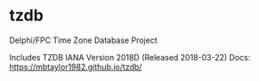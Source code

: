 tzdb
====

Delphi/FPC Time Zone Database Project

Includes TZDB IANA Version 2018D (Released 2018-03-22)
Docs: https://mbtaylor1982.github.io/tzdb/


